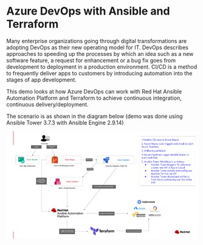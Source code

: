 # Azure DevOps with Ansible and Terraform
Many enterprise organizations going through digital transformations are adopting DevOps as their new operating model for IT. DevOps describes approaches to speeding up the processes by which an idea such as a new software feature, a request for enhancement or a bug fix goes from development to deployment in a production environment. CI/CD is a method to frequently deliver apps to customers by introducing automation into the stages of app development.

This demo looks at how Azure DevOps can work with Red Hat Ansible Automation Platform and Terraform to achieve continuous integration, continuous delivery/deployment.

The scenario is as shown in the diagram below (demo was done using Ansible Tower 3.7.3 with Ansible Engine 2.9.14)

![image info](./images/azure_devops_ansible_terraform.png)
